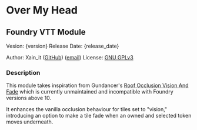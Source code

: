 
# Over My Head

## Foundry VTT Module

Vesion: {version}
Release Date: {release_date}

Author: Xain_it ([GitHub](https://github.com/xain3/foundryvtt-vision-with-fade)) ([email](mailto:andrea.pandolfo@gmail.com))
License: [GNU GPLv3](https://www.gnu.org/licenses/gpl-3.0.html)

### Description

This module takes inspiration from Gundancer's [Roof Occlusion Vision And Fade](https://github.com/Gundancer/foundryvtt-roof-occlusion-vision-fade) which is currently unmaintained and incompatible with Foundry versions above 10.

It enhances the vanilla occlusion behaviour for tiles set to "vision," introducing an option to make a tile fade when an owned and selected token moves underneath.
